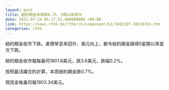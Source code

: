 ```yaml
---
layout: post
title: 紐約期金本周跌0.7%　5周以來首次
date: 2021-07-24 05:17:51.000000000 +08:00
link: https://news.rthk.hk/rthk/ch/component/k2/1602327-20210724.htm
categories: rthk
---
```


紐約期金收市下跌。美債孳息率回升、美元向上，都令紐約期金錄得5星期以來首次下跌。

紐約期金收市報每盎司1801.8美元，跌3.6美元，跌幅0.2%。

按照最活躍合約計算，本周紐約期金跌0.7%。

現貨金每盎司報1803.34美元。
